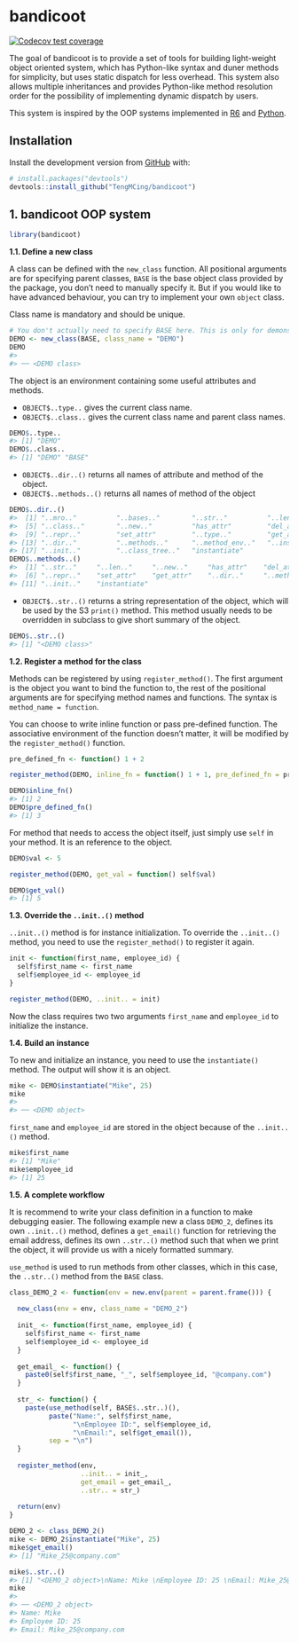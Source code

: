 
<!-- README.md is generated from README.Rmd. Please edit that file -->

# bandicoot

<!-- badges: start -->

[![Codecov test
coverage](https://codecov.io/gh/TengMCing/bandicoot/branch/master/graph/badge.svg)](https://app.codecov.io/gh/TengMCing/bandicoot?branch=master)
<!-- badges: end -->

The goal of bandicoot is to provide a set of tools for building
light-weight object oriented system, which has Python-like syntax and
duner methods for simplicity, but uses static dispatch for less
overhead. This system also allows multiple inheritances and provides
Python-like method resolution order for the possibility of implementing
dynamic dispatch by users.

This system is inspired by the OOP systems implemented in
[R6](https://github.com/r-lib/R6) and
[Python](https://github.com/python/cpython).

## Installation

Install the development version from [GitHub](https://github.com/) with:

``` r
# install.packages("devtools")
devtools::install_github("TengMCing/bandicoot")
```

## 1. bandicoot OOP system

``` r
library(bandicoot)
```

**1.1. Define a new class**

A class can be defined with the `new_class` function. All positional
arguments are for specifying parent classes, `BASE` is the base object
class provided by the package, you don’t need to manually specify it.
But if you would like to have advanced behaviour, you can try to
implement your own `object` class.

Class name is mandatory and should be unique.

``` r
# You don't actually need to specify BASE here. This is only for demonstration.
DEMO <- new_class(BASE, class_name = "DEMO")
DEMO
#> 
#> ── <DEMO class>
```

The object is an environment containing some useful attributes and
methods.

- `OBJECT$..type..` gives the current class name.
- `OBJECT$..class..` gives the current class name and parent class
  names.

``` r
DEMO$..type..
#> [1] "DEMO"
DEMO$..class..
#> [1] "DEMO" "BASE"
```

- `OBJECT$..dir..()` returns all names of attribute and method of the
  object.
- `OBJECT$..methods..()` returns all names of method of the object

``` r
DEMO$..dir..()
#>  [1] "..mro.."          "..bases.."        "..str.."          "..len.."         
#>  [5] "..class.."        "..new.."          "has_attr"         "del_attr"        
#>  [9] "..repr.."         "set_attr"         "..type.."         "get_attr"        
#> [13] "..dir.."          "..methods.."      "..method_env.."   "..instantiated.."
#> [17] "..init.."         "..class_tree.."   "instantiate"
DEMO$..methods..()
#>  [1] "..str.."     "..len.."     "..new.."     "has_attr"    "del_attr"   
#>  [6] "..repr.."    "set_attr"    "get_attr"    "..dir.."     "..methods.."
#> [11] "..init.."    "instantiate"
```

- `OBJECT$..str..()` returns a string representation of the object,
  which will be used by the S3 `print()` method. This method usually
  needs to be overridden in subclass to give short summary of the
  object.

``` r
DEMO$..str..()
#> [1] "<DEMO class>"
```

**1.2. Register a method for the class**

Methods can be registered by using `register_method()`. The first
argument is the object you want to bind the function to, the rest of the
positional arguments are for specifying method names and functions. The
syntax is `method_name = function`.

You can choose to write inline function or pass pre-defined function.
The associative environment of the function doesn’t matter, it will be
modified by the `register_method()` function.

``` r
pre_defined_fn <- function() 1 + 2

register_method(DEMO, inline_fn = function() 1 + 1, pre_defined_fn = pre_defined_fn)

DEMO$inline_fn()
#> [1] 2
DEMO$pre_defined_fn()
#> [1] 3
```

For method that needs to access the object itself, just simply use
`self` in your method. It is an reference to the object.

``` r
DEMO$val <- 5

register_method(DEMO, get_val = function() self$val)

DEMO$get_val()
#> [1] 5
```

**1.3. Override the `..init..()` method**

`..init..()` method is for instance initialization. To override the
`..init..()` method, you need to use the `register_method()` to register
it again.

``` r
init <- function(first_name, employee_id) {
  self$first_name <- first_name
  self$employee_id <- employee_id
}

register_method(DEMO, ..init.. = init)
```

Now the class requires two two arguments `first_name` and `employee_id`
to initialize the instance.

**1.4. Build an instance**

To new and initialize an instance, you need to use the `instantiate()`
method. The output will show it is an object.

``` r
mike <- DEMO$instantiate("Mike", 25)
mike
#> 
#> ── <DEMO object>
```

`first_name` and `employee_id` are stored in the object because of the
`..init..()` method.

``` r
mike$first_name
#> [1] "Mike"
mike$employee_id
#> [1] 25
```

**1.5. A complete workflow**

It is recommend to write your class definition in a function to make
debugging easier. The following example new a class `DEMO_2`, defines
its own `..init..()` method, defines a `get_email()` function for
retrieving the email address, defines its own `..str..()` method such
that when we print the object, it will provide us with a nicely
formatted summary.

`use_method` is used to run methods from other classes, which in this
case, the `..str..()` method from the `BASE` class.

``` r
class_DEMO_2 <- function(env = new.env(parent = parent.frame())) {
  
  new_class(env = env, class_name = "DEMO_2")
  
  init_ <- function(first_name, employee_id) {
    self$first_name <- first_name
    self$employee_id <- employee_id
  }
  
  get_email_ <- function() {
    paste0(self$first_name, "_", self$employee_id, "@company.com")
  }
  
  str_ <- function() {
    paste(use_method(self, BASE$..str..)(), 
          paste("Name:", self$first_name,
                "\nEmployee ID:", self$employee_id,
                "\nEmail:", self$get_email()), 
          sep = "\n")
  }
  
  register_method(env,
                  ..init.. = init_,
                  get_email = get_email_,
                  ..str.. = str_)
  
  return(env)
}
```

``` r
DEMO_2 <- class_DEMO_2()
mike <- DEMO_2$instantiate("Mike", 25)
mike$get_email()
#> [1] "Mike_25@company.com"
```

``` r
mike$..str..()
#> [1] "<DEMO_2 object>\nName: Mike \nEmployee ID: 25 \nEmail: Mike_25@company.com"
mike
#> 
#> ── <DEMO_2 object>
#> Name: Mike 
#> Employee ID: 25 
#> Email: Mike_25@company.com
```
